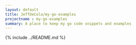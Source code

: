 ```yaml
---
layout: default
title: JeffDeCola/my-go-examples
projectname : my-go-examples
summary: A place to keep my go code snippets and examples
---
```


{% include ../README.md %}


